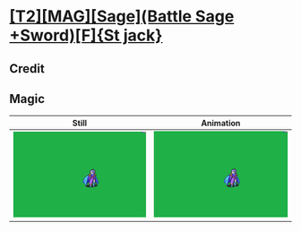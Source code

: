 # [\[T2\]\[MAG\]\[Sage\]\(Battle Sage +Sword\)\[F\]{St jack}](../)

## Credit


	
## Magic

| Still | Animation |
| :---: | :-------: |
| ![Magic still](./Magic_000.png) | ![Magic animation](./Magic.gif) |
